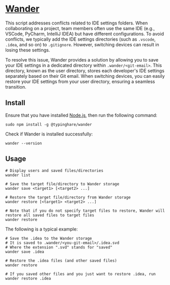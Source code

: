 # [Wander](https://github.com/typinghare/wander)

This script addresses conflicts related to IDE settings folders. When collaborating on a project, team members often use the same IDE (e.g., VSCode, PyCharm, IntelliJ IDEA) but have different configurations. To avoid conflicts, we typically add the IDE settings directories (such as `.vscode`, `.idea`, and so on) to `.gitignore`. However, switching devices can result in losing these settings.

To resolve this issue, Wander provides a solution by allowing you to save your IDE settings in a dedicated directory within `.wander/<git-email>`. This directory, known as the user directory, stores each developer's IDE settings separately based on their Git email. When switching devices, you can easily restore your IDE settings from your user directory, ensuring a seamless transition.

## Install

Ensure that you have installed [Node.js](https://nodejs.org/en), then run the following command:

```shell
sudo npm install -g @typinghare/wander
```

Check if Wander is installed successfully:

```shell
wander --version
```

## Usage

```shell
# Display users and saved files/directories 
wander list

# Save the target file/directory to Wander storage
wander save <target1> [<target2> ...]

# Restore the target file/directory from Wander storage
wander restore [<target1> <target2> ...]

# Note that if you do not specify target files to restore, Wander will restore all saved files to target files
wander restore
```

The following is a typical example:

```shell
# Save the .idea to the Wander storage
# It is saved to .wander/<you-git-email>/.idea.svd
# Where the extension ".svd" stands for "saved"
wander save .idea

# Restore the .idea files (and other saved files)
wander restore

# If you saved other files and you just want to restore .idea, run
wander restore .idea
```

